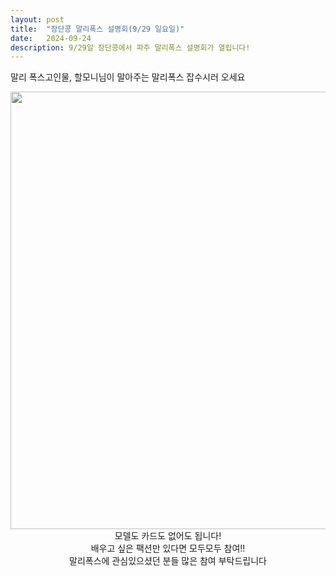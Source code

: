 ```yaml
---
layout: post
title:  "장단콩 말리폭스 설명회(9/29 일요일)"
date:   2024-09-24
description: 9/29일 장단콩에서 파주 말리폭스 설명회가 열립니다!
---
```


<p class="intro"><span class="dropcap">말리 폭스</span>고인물, 할모니님이 말아주는 말리폭스 잡수시러 오세요</p>

<div id="contact" style="display: flex; flex-direction: column; align-items: center; text-align: center;">

  
  <img src="{{ '/assets/img/malfox.png' | relative_url }}" alt="" width="700">
  <a>모델도 카드도 없어도 됩니다!</a>
  <a>배우고 싶은 팩션만 있다면 모두모두 참여!!</a>
  <a>말리폭스에  관심있으셨던 분들 많은 참여 부탁드립니다</a>
</div>

<!-- # Heading 1

## Heading 2

### Heading 3

#### Heading 4

##### Heading 5

###### Heading 6

<blockquote>Aenean lacinia bibendum nulla sed consectetur. Morbi leo risus, porta ac consectetur ac, vestibulum at eros. Cras mattis consectetur purus sit amet fermentum. Nulla vitae elit libero, a pharetra augue. Curabitur blandit tempus porttitor. Donec sed odio dui. Cras mattis consectetur purus sit amet fermentum.</blockquote>

Nullam quis risus eget urna mollis ornare vel eu leo. Cras mattis consectetur purus sit amet fermentum. Duis mollis, est non commodo luctus, nisi erat porttitor ligula, eget lacinia odio sem nec elit. Vivamus sagittis lacus vel augue laoreet rutrum faucibus dolor auctor.

## Unordered List
* List Item
* Longer List Item
  * Nested List Item
  * Nested Item
* List Item

## Ordered List
1. List Item
2. Longer List Item
    1. Nested OL Item
    2. Another Nested Item
3. List Item

## Definition List
<dl>
  <dt>Coffee</dt>
  <dd>Black hot drink</dd>
  <dt>Milk</dt>
  <dd>White cold drink</dd>
</dl>

Donec id elit non mi porta gravida at eget metus. Cum sociis natoque penatibus et magnis dis parturient montes, nascetur ridiculus mus. Maecenas faucibus mollis interdum. Donec sed odio dui. Cras justo odio, dapibus ac facilisis in, egestas eget quam.

## Table

| Syntax      | Description |
| ----------- | ----------- |
| Header      | Title       |
| Paragraph   | Text        |
| Header      | Title       |
| Paragraph   | Text        |

Cras justo odio, dapibus ac facilisis in, egestas eget quam. Curabitur blandit tempus porttitor. Cum sociis natoque penatibus et magnis dis parturient montes, nascetur ridiculus mus. Donec id elit non mi porta gravida at eget metus. Aenean eu leo quam. Pellentesque ornare sem lacinia quam venenatis vestibulum. Sed posuere consectetur est at lobortis. Vivamus sagittis lacus vel augue laoreet rutrum faucibus dolor auctor.
 -->
